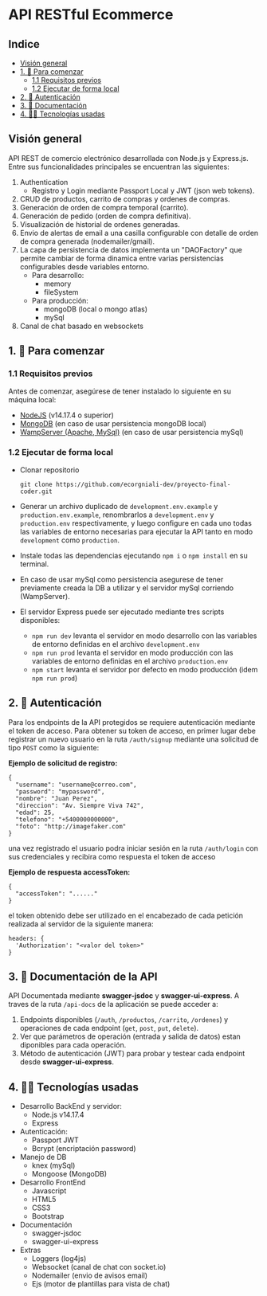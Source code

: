 # API RESTful Ecommerce

## Indice

- [Visión general](#visión-general)
- [1. 🚀 Para comenzar](#1-🚀-para-comenzar)
  - [1.1 Requisitos previos](#11-requisitos-previos)
  - [1.2 Ejecutar de forma local](#12-ejecutar-de-forma-local)
- [2. 🔐 Autenticación](#2-🔐-autenticación)
- [3. 📄 Documentación](#3-📄-documentación-de-la-api)
- [4. 👩‍💻 Tecnologías usadas](#4-👩‍💻-tecnologías-usadas)

## Visión general

API REST de comercio electrónico desarrollada con Node.js y Express.js. Entre
sus funcionalidades principales se encuentran las siguientes:

1. Authentication
   - Registro y Login mediante Passport Local y JWT (json web tokens).
2. CRUD de productos, carrito de compras y ordenes de compras.
3. Generación de orden de compra temporal (carrito).
4. Generación de pedido (orden de compra definitiva).
5. Visualización de historial de ordenes generadas.
6. Envio de alertas de email a una casilla configurable con detalle de orden de
   compra generada (nodemailer/gmail).
7. La capa de persistencia de datos implementa un "DAOFactory" que permite
   cambiar de forma dinamica entre varias persistencias configurables desde
   variables entorno.
   - Para desarrollo:
     - memory
     - fileSystem
   - Para producción:
     - mongoDB (local o mongo atlas)
     - mySql
8. Canal de chat basado en websockets

## 1. 🚀 Para comenzar

### 1.1 Requisitos previos

Antes de comenzar, asegúrese de tener instalado lo siguiente en su máquina
local:

- [NodeJS](https://nodejs.org/en/download/) (v14.17.4 o superior)
- [MongoDB](https://www.mongodb.com/try/download/community) (en caso de usar
  persistencia mongoDB local)
- [WampServer (Apache, MySql)](https://www.wampserver.com/en/) (en caso de usar
  persistencia mySql)

### 1.2 Ejecutar de forma local

- Clonar repositorio

  ```
  git clone https://github.com/ecorgniali-dev/proyecto-final-coder.git
  ```

- Generar un archivo duplicado de `development.env.example` y
  `production.env.example`, renombrarlos a `development.env` y `production.env`
  respectivamente, y luego configure en cada uno todas las variables de entorno
  necesarias para ejecutar la API tanto en modo `development` como `production`.
- Instale todas las dependencias ejecutando `npm i` o `npm install` en su
  terminal.
- En caso de usar mySql como persistencia asegurese de tener previamente creada
  la DB a utilizar y el servidor mySql corriendo (WampServer).
- El servidor Express puede ser ejecutado mediante tres scripts disponibles:
  - `npm run dev` levanta el servidor en modo desarrollo con las variables de
    entorno definidas en el archivo `development.env`
  - `npm run prod` levanta el servidor en modo producción con las variables de
    entorno definidas en el archivo `production.env`
  - `npm start` levanta el servidor por defecto en modo producción (idem
    `npm run prod`)

## 2. 🔐 Autenticación

Para los endpoints de la API protegidos se requiere autenticación mediante el
token de acceso. Para obtener su token de acceso, en primer lugar debe registrar
un nuevo usuario en la ruta `/auth/signup` mediante una solicitud de tipo `POST`
como la siguiente:

**Ejemplo de solicitud de registro:**

```
{
  "username": "username@correo.com",
  "password": "mypassword",
  "nombre": "Juan Perez",
  "direccion": "Av. Siempre Viva 742",
  "edad": 25,
  "telefono": "+5400000000000",
  "foto": "http://imagefaker.com"
}
```

una vez registrado el usuario podra iniciar sesión en la ruta `/auth/login` con
sus credenciales y recibira como respuesta el token de acceso

**Ejemplo de respuesta accessToken:**

```
{
  "accessToken": "......"
}
```

el token obtenido debe ser utilizado en el encabezado de cada petición realizada
al servidor de la siguiente manera:

```
headers: {
  'Authorization': "<valor del token>"
}
```

## 3. 📄 Documentación de la API

API Documentada mediante **swagger-jsdoc** y **swagger-ui-express**. A traves de
la ruta `/api-docs` de la aplicación se puede acceder a:

1. Endpoints disponibles (`/auth`, `/productos`, `/carrito`, `/ordenes`) y
   operaciones de cada endpoint (`get`, `post`, `put`, `delete`).
2. Ver que parámetros de operación (entrada y salida de datos) estan diponibles
   para cada operación.
3. Método de autenticación (JWT) para probar y testear cada endpoint desde
   **swagger-ui-express**.

## 4. 👩‍💻 Tecnologías usadas

- Desarrollo BackEnd y servidor:
  - Node.js v14.17.4
  - Express
- Autenticación:
  - Passport JWT
  - Bcrypt (encriptación password)
- Manejo de DB
  - knex (mySql)
  - Mongoose (MongoDB)
- Desarrollo FrontEnd
  - Javascript
  - HTML5
  - CSS3
  - Bootstrap
- Documentación
  - swagger-jsdoc
  - swagger-ui-express
- Extras
  - Loggers (log4js)
  - Websocket (canal de chat con socket.io)
  - Nodemailer (envio de avisos email)
  - Ejs (motor de plantillas para vista de chat)
